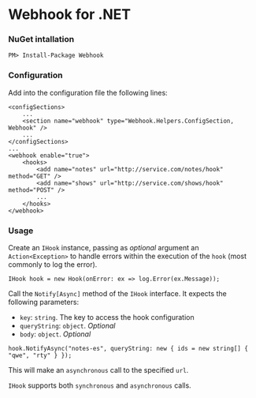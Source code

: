 # Webhook for .NET

### NuGet intallation

`PM> Install-Package Webhook`


### Configuration

Add into the configuration file the following lines:
 
```
<configSections>
	...
	<section name="webhook" type="Webhook.Helpers.ConfigSection, Webhook" />
	...
</configSections>
...
<webhook enable="true">
	<hooks>
		<add name="notes" url="http://service.com/notes/hook" method="GET" />
		<add name="shows" url="http://service.com/shows/hook" method="POST" />
		...
	</hooks>
</webhook>
```

### Usage

Create an `IHook` instance, passing as *optional* argument an `Action<Exception>` to handle errors within the execution of the `hook` (most commonly to log the error).

```
IHook hook = new Hook(onError: ex => log.Error(ex.Message));
```

Call the `Notify[Async]` method of the `IHook` interface. It expects the following parameters:

* `key`: `string`. The key to access the hook configuration
* `queryString`: `object`. *Optional*
* `body`: `object`. *Optional*

```
hook.NotifyAsync("notes-es", queryString: new { ids = new string[] { "qwe", "rty" } });
```

This will make an `asynchronous` call to the specified `url`.

`IHook` supports both `synchronous` and `asynchronous` calls.
